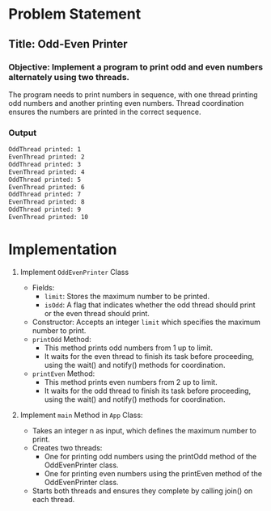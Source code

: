 # Problem Statement
## Title: Odd-Even Printer

### Objective: Implement a program to print odd and even numbers alternately using two threads.

The program needs to print numbers in sequence, with one thread printing odd numbers and another printing even numbers. Thread coordination ensures the numbers are printed in the correct sequence.

### Output
```bash
OddThread printed: 1
EvenThread printed: 2
OddThread printed: 3
EvenThread printed: 4
OddThread printed: 5
EvenThread printed: 6
OddThread printed: 7
EvenThread printed: 8
OddThread printed: 9
EvenThread printed: 10
```

# Implementation

1. Implement `OddEvenPrinter` Class
   - Fields: 
      - `limit`: Stores the maximum number to be printed.
      - `isOdd`: A flag that indicates whether the odd thread should print or the even thread should print.
   - Constructor: Accepts an integer `limit` which specifies the maximum number to print.
   - `printOdd` Method:
       - This method prints odd numbers from 1 up to limit.
       - It waits for the even thread to finish its task before proceeding, using the wait() and notify() methods for coordination.
   - `printEven` Method:
       - This method prints even numbers from 2 up to limit.
       - It waits for the odd thread to finish its task before proceeding, using the wait() and notify() methods for coordination.

2. Implement `main` Method in `App` Class:
   - Takes an integer n as input, which defines the maximum number to print.
   - Creates two threads:
      - One for printing odd numbers using the printOdd method of the OddEvenPrinter class.
      - One for printing even numbers using the printEven method of the OddEvenPrinter class.
   - Starts both threads and ensures they complete by calling join() on each thread.
